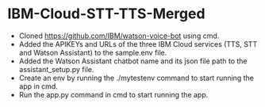 # IBM-Cloud-STT-TTS-Merged

- Cloned https://github.com/IBM/watson-voice-bot using cmd.
- Added the APIKEYs and URLs of the three IBM Cloud services (TTS, STT and Watson Assistant) to the sample.env file.
- Added the Watson Assistant chatbot name and its json file path to the assistant_setup.py file.
- Create an env by running the ./mytestenv command to start running the app in cmd.
- Run the app.py command in cmd to start running the app. 
